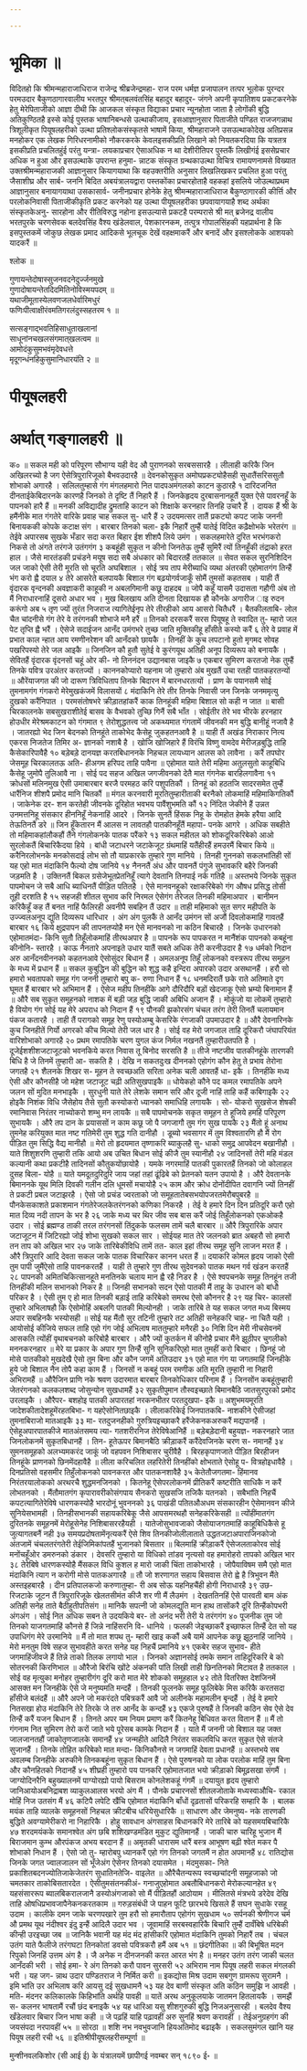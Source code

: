 ```yaml
---

---
```

# भूमिका ॥

विदितहो कि श्रीमन्महाराजाधिराज राजेन्द्र श्रीब्रजेन्द्रमहा- राज परम धर्मज्ञ प्रजापालन तत्पर भूलोक पुरन्दर परमउदार बैकुणठागारवालीय भरतपुर श्रीमत्‌बलवंतसिंह बहादुर बहादुर- जंगने अपनी कृपातिशय प्रकटकरनेके हेतु मेरेपिताजीको आज्ञा दीथी कि आजकल संस्कृत विद्याका प्रचार न्यूनहोता जाता है लोगोंकी बुद्धि अतिकुण्ठितहै इस्से कोई पुस्तक भाषानिबन्धसे उल्थाकीजाय, इसआज्ञानुसार पिताजीते पण्डित राजजगन्नाथ त्रिशूलीकृत पियूषलहरीको उल्था प्रतिश्लोकसंस्कृतसे भाषामें किया, श्रीमहाराजने उसउल्थाकोदेख अतिप्रसन्न मनहोकर एक लेखक गिरिधरनामीको नौकरकरके केवलइसकीप्रति लिखाने को नियतकरदिया कि यत्रतत्र इसकीप्रति प्रचलितहुंई परंतु यन्त्रा- लयकाप्रचार ऐसाअधिक न था देशीरीतिपर पुस्तकैं लिखीगंई इससेप्रचार अधिक न हुआ और इसउल्थाके उपरान्त हनुमा- न्नाटक संस्कृत ग्रन्थकाउल्था विचित्र रामायणनामसे विख्यात उक्तश्रीमन्महाराजकी आज्ञानुसार कियागयाथा कि वहउक्तरीति अनुसार लिखलिखकर प्रचलित हुआ परंतु जैसाशीघ्र और सार्ब- जननि बिदित अबयंत्रालयद्वारा पस्तकोंका प्रचारहोताहै वहकहां इसलिये जोउल्थाप्रथम आज्ञानुसार बनायागयाथा उसकासार्व- जनीनप्रचार होनेके हेतु श्रीमन्महाराजाधिराज बैकुण्ठागारकी कीर्त्ति और परलोकनिवासी पिताजीकीकृति प्रकट करनेको यह उल्था पीयूषलहरीका छपवायागयाहै शब्द अर्थका संस्कृतकेअनु- सारहोना और रीतिविरुद्ध नहोना इसउल्यासे प्रकटहै परम्परासे श्री मत् ब्रजेनद्र वालीय भरतपुरके चरणसेवक बलदेवसिंह वैश्य खंडेलवाल, पेशकारनकम, तत्पुत्र गोपालसिंहकी यहप्रार्थना है  कि इसपुस्तकमें जोकुछ लेखक प्रमाद आदिकसे भूलचूक देखें वहक्षमाकरैं और बनादें और इसश्लोकके आशयको यादकरैं ॥

 श्लोक ॥

गुणायन्तेदोषास्सुजनवदनेदुर्ज्जनमुखे  
गुणादोषायन्तेतदिदमितिनोविस्मयपदम् ॥  
यथाजीमूतास्येलवणजलधेर्वारिमधुरं  
फणिःपीत्वाक्षीरंवमतिगरलंदुस्सहतरम १ ॥  


सत्सङ्गाद्भवतिहिसाधुताखलानां  
साधूनांनचखलसंगमात्‌खलत्वम ॥  
आमोदंकुसुमभवंमृदेवधत्ते  
मृदूगन्धंनहिकुसुमानिधारयंति २ ॥  


# पीयूषलहरी

# अर्थात् गङ्गालहरी ॥
क० ॥ सकल मही को परिपूरण सौभाग्य यही वेद औ पुराणनको सरबससारहै । लीलाही करिकै जिन अखिलरच्यो है जग ऐसेत्रिपुरारिजूको बैभवउदारहै ॥ देवनकोसुकृत अमोघप्रकट्योहैसही सुधातैंसरिससुतौ शोभाको अगारहै । सलिलतुम्हासे गंग मंगलहमारो नित पादपअमंगलको काटन कुठारहै १ दारिदजनित दीनताईकेबिदारनके कारणहै जिनको ते दृष्टि तैं निहारै हैं । जिनकेहृदय दुरबासनानहूतैं युक्त ऐसे पावरनहूँ के पापनको हारै हैं ॥ मनकी अविद्यादीह द्रुमताहि काटन को शिक्षाके करनहार तिनहि उचारै हैं । दायक हैं श्री के हमैंनीके मात गंगतेरे वारिके प्रवाह चाह सकल सु- धारै हैं २ उदयमत्सर तातैं प्रकट्यो कपट जाके जननी बिनायककी कोपके कटाक्ष संग । बारबार तिनको चला- इकै निहारैं तुम्हैं यातेई विदित कढ़ैक्षोभके भरेतरंग ॥ तेईवे अपारसब सुखके भँडार सदा करत बिहार ईश  शीशपै लिये उमंग । सकलहमारेते दुरित भरभंगकरो निकसे तो अंगते तरंगजे उतंगगंग ३ कबहूंही सुकृत न कीनो जिनतेऊ तुम्हैं सुमिरैं त्यों तिनहूँकी तंद्राको हरत हाल । जैसे मारतंडकी प्रचंडने मयूष सदा सबै अंधकार को बिदारतहैं ततकाल ॥ सेवत सकल सुरनिशिदिन जल जाको ऐसी तेरी मूरति सो चूरति अघबिशाल । सोई त्रय ताप मेरीब्याधि व्यथा अंतरकी एहोमातगंग तिन्हैं भंग करो ह्वै दयाल ४ तेरे आसरेते बलपायकै बिशाल गंग बढ़योगर्वजाकूँ सोमैं तुमसों कहतसब । याही तैं वृंदारक वृन्दनकी अवज्ञाकरी काहूकी न अबलगिमानी कछू दाहदब ॥ जोपै कहूँ यासमै उदासता गहौगी अंब तो मैं निराधारनाहिं दूसरो अधार भव । मुख बिलखाय अति दीनता दिखायक हौ कौनके अगारीज ाइ रुदन करूंगो अब ५ तृण ज्यों तुरंत निजराज त्यागितेईनृप तेरे तीरहीको आय आसरो चितैधरैं । बैतकीलताबि- लोल चैत चांदनीसे गंग तेरे वे तरंगनकी शोभाजे मनै हरैं ॥ तिनको दरसकरैं सरस पियूषहू ते स्वादित तु- म्हारो जल पेट तृप्ति ह्वै भरैं । ऐसेजे सदाईजन आनँद उमंगभरे तुच्छ जाति मुक्तिकीहू हाँसीते कस्यो करैं ६ तेरे वे प्रवाह में प्रभात काल न्हात आय रमणीनरेशन की आनँदको छायकै । तिनहीं के कुच लपटानो हुतो मृगमद सोवह पखरिपस्यो तेरे जल आइकै ॥ जिनजिन कौ हुतौ सुतेई वे कुरंगयूथ अतिही अनूप दिव्यरूप को बनायकै । सेवितहैं वृंदारक वृंदनसों चहूं ओर की- नो तिननंदन उद्यानबास जाइकै ७ एकबार सुमिरण  करतजो नेक तुम्हैं तिनके पवित्र उरअंतर करतज्यों । काननकोप्यारो यहनाम जो तुम्हारो अंब मुखतैं उचा रतही पातकहरतन्यों ॥ औरेंयाजगत की जो दारूण त्रिविधिताप तिनके बिदारन में बारनधरतत्यों । प्राण के पयानसमै सोई तुमनामगंग गंगकरो मेरेमुखकंजमें विलासयों ८ मंदाकिनि तेरे तीर तिनके निवासी जन जिनके जनममृत्यु दुखको करैंनिपात । परमसंतोषभरे क्रीड़ातहांकरैं काक तिनहूंकी महिमा बिशाल सो कही न जात ॥ बासी चिरकालनके सबसुखराशीतेई बासव के वैभवको तुच्छि गिनैं सबै भाँत । सोईतीर तेरे भव भीरके हरनहार होउधीर मेरेश्रमकाटन को गंगमात ९ तेरोशुद्धतत्त्व जो अकथ्यमात गंगतामें जीवनकी मन बुद्धि बानीहूं नजावै है । जातरह्यो भेद जिन बेदनको तिनहूंते ताकोभेद कैसेहू जुकहतनआवै है ॥ याही तैं अखंड निराकार नित्य एकरस निजतेज तिमिर अ- ज्ञानको नशाबै है । खोजि खोजिहारे हैं विरंचि विष्णु वामदेव मेरीजड़बुद्धि ताहि कैसेकारिपावैहै १० बड़ेबड़े दानयज्ञ करतबिधाननके निहचल लायध्यान आलस को लावैना । करैं तपघोर जेसमूह चिरकालतऊ अति- हीअगम हरिपद ताहि पावैना ॥ एहोमात याते तेरी महिमा अतुलसुतो काहूबिधि कैसेहू जुमोपै तुलिआवै ना । सोई पद सहज अखिल जगजीवनको देतै मात गंगनेक बारहिलगावैना ११ क्रोधसों मलिनमुख ऐसी उमाबारबार बरजै परमहठ करि पशुपतिकौं । तिनहूं को हठतजि सादरसमेत तुम्हैं धारैंनिज शीशपै प्रमोद  मानि चितकौं ॥ मंगल करनवारी मूरतितुम्हारीताकी बरनैको लोकमाहिं महिमाकिगतिकौं । जाकेनेक दर- शन करतेही जीवनके दूरिहोत भवभय पावैंशुभमति कौं १२ निंदित जेकीने हैं उन्नत उनमत्तनिहू संसकार हीननिहूँ नेकनाहिं आदरे । जिनके सुनतैं हिंसक निहू के रोमहोत हेमके हरैया आदि तेऊतिनतैं डरे ॥ जिन हूँकेतारन मैं आलस न लावतहौ पातकीनहूँतैं महापा- पनके आगरे । अधिक सबहीते तो महिमाकहांलौकहौं तैंने गंगलोकनके पातक परैंकरे १३ सकल महीतल को शोकदूरिकरिबेको आओ सुरलोकतैं बिचारिकैदया हिये । बांधी जटाधरने जटाकेजूट ग्रंथमाहिं यतैंहीरहैं हमउरमैं बिचार किये ॥ करैनिरलोभनके मनकोसदाई लोभ सो तौ याप्रकारके तुम्हारे गुण मानिये । तिनही गुननको सकलभांतिही सों यह एहो मात मंदाकिनि फैल्यो दोष जानिये १४ नैननतैं अंध और पावनतैं पंगुजे सुभावकरि बहैरे जिनकी जड़मति है । उक्तिनतैं बिकल ग्रसेजेभूतप्रेतनिहूँ त्यागे देवतानि तिनपाई नर्क गतिहै ॥ अस्तभये जिनके सुकृत पापमोचन जे सबै आधि ब्याधिनतैं पीड़ित पतितहै । ऐसे मानवनहूको रक्षाकरिबेको गंग औषध प्रसिद्ध तोसी तूही दरशति है १५ सहजही शीतल सुभाव करि निरमल ऐसेगंग तेरेजल तिनकी महिमाअपार । बानीमन करिकैहूँ कह तैं बनत नाहिं फैलिरही अवनीपै सबहिन तैं उदार ॥ ताही महिमाको सुत सगर महीपति के उज्ज्वलअनूप द्युति दिव्यरूप धारिधार । अंग अंग पुलकैं ते आनँद  उमंगन सों अजौं दिवलोकमाहिं गावतहैं बारबार १६ किये क्षुद्रपापन की तापनतप्योहै मन ऐसे मानवनको ना कठिन बिचारहै । जिनके उधारनको एहोमातमंदा- किनि सुतौ तिहूँलोकमाहिं तीरथअपार है ॥ पापनके रूप पापकरत न मानैंशंक पापनको कबहूंना कीनोनि- स्तारहै । काऊ नैनतारे अपनाइते उधार यातैं सबते अधिक तेरी करनीउदार है १७ धर्मको निदान अरु आनँदनवीननको कहतनआवे ऐसोसुंदर बिधान हैं । अमलअनूप तिहूँ लोकनको वस्त्ररूप तीरथ समूहन के मध्य में प्रधान हैं ॥ सकल कुबुद्धिन की बुद्धिन को शुद्ध कहै इन्दिरा अपारको उदार असथानहैं । हरौ सो हमारो भवतापको समूह गंग जननी तुम्हारो बपु क- रुणा निधान हैं १८ धनमदिरातैं छके राते अतिमाते दृग घूमत हैं बारबार भरे अभिमान हैं । ऐसेज महीप तिनहींके आगे दौरिदौरि बड़ों खेदजाकू ऐसो भ्रम्यो बिनामान हैं ॥ औरै सब सुकृत समूहनको नाशक में बड़ी जड़ बुद्धि जाकी अबिधि अजान हैं । मोकूंजो या लोकमें तुम्हारो है वियोग गंग सोई यह मेरे अपराध को निदान हैं १९ पौनकी झकोरसंग चंचल तरंग तेरी तिनतैं चलायमान पंकज कतारहै । ताही तैं परागको समूह रेणु पस्योअम्बु केसरिके रंगजाकी उपमाउदार है ॥ औरै देवनारिनके कुच जिनहीतें गिर्यो अगरको कीच मिल्यो तेरी जल धार है । सोई वह मेरो जगजाल ताहि दूरिकरौ जंघापरियंत वारिशोभाको अगारहै २० प्रथम रमापतिके चरण युगल कंज निर्मल नखनतैं  तुम्हारीउतपति है । दूजेईशशीशजटाजूटको भवनकिये करत निवास तू बिनोद सरसति है ॥ तीजे नष्टजीव पातकीनहूंके तारणकी बिधि है जे तिनमें तुम्हारी आ- सकति है । देखि न सकतदुःख दीननको एहोगंग कौन हेतु ते प्रभाव तेरोना जगतहै २१ शैलनके शिखर स- मूहन ते स्वच्छअति सरिता अनेक चली आवतहैं धा- इकै । तिनहींके मध्य ऐसी और कौनसीहै जो महेश जटाजूट चढ़ी अतिसुखपाइकै ॥ धोयेकहो कौने पद कमल रमापतिके अपने जलन सों मुदित मनभाइकै । सुरधुनी याते तेरे लेशके समान सरि और दूजी नाहिं ताहि कहैं कबिगाइकै २२ होइकै निशंक विधि जैसेहोय तैसे सुतौ कस्योकरो ध्यानको समाधिहि लगायकै । सो- योकरो सुखसेज शेषकी रमानिवास निरंतर नाच्योकरो शम्भु मन लायकै ॥ सबै पापमोचनके सकृत समूहन ते हूजिये हमहिं परिपूरण सुभायकै । औरै तप दान के प्रयाससों न काम कछू जो पै जगजागौ तुम गंग सुख पायकै २३ मैंतो हूं अनाथ तुमनेह करियुक्त मात नष्ट गतिमेरी तुम शुद्ध गति दानीहौ । डूब्यो भवसागर में तुम विश्वतारणि हौ मैं रोग पीड़ित तुम सिद्धि वैद्य मानीहौ ॥ मेरो तो हृदयमात तृष्णाकरि ब्याकुलहै सु- धाको समुद्र आपवेदन बखानीहौ । याते शिशुशरणि तुम्हारी तकि आयो अब उचित बिधान सोई कीजै तुम स्यानीहौ २४ जादिनसों तेरी महि मंडल कल्यानी कथा प्रकटीहै तादिनसों कौतुकयोंछायोहै । यमके नगरमाहिं पातकी पुकारतहैं तिनको जो कोलाहल दुसह बिला-  योहै ॥ याते यमदूतदुरिदुरि जाय जहां तहां ढूंढिबे को प्रेतनको यतन उपायो है । औरै देवतानके बिमाननके यूथ मिलि दिवकी गलीन दलि धूमसों मचायोहै २५ काम और क्रोध दोनोंदीपित दवागनि ज्यों तिनहीं ते प्रकटी प्रबल जटाझरहै । ऐसो जो प्रचंड ज्वरताको जो समूहतातेबसभयोपजरतमेरौबपुबरहै ॥ पौनकेसकाशते प्रकाशमान गंगतेरेजलकेतरंगनको कणिका निकरहै । तेई वे हमारे दिन दिन प्रतिदूरि करौ एहो मात दिव्य नदी तापन के भर है २६ जाके मध्य चर थिर जीव सब बास करैं जोई तिहुँलोकनको एकओकहै उदार । सोई ब्रह्मण्ड ताकी तरल तरंगनसों तिंदुकके फलसम तामें चलै बारबार ॥ औरै त्रिपुरारिके अपार जटाजूटन में जिटिरह्यो जोई शोभा सुखको सकल सार । सोईयह मात तेरे जलनको ब्रात अबहरौ सो हमारौ तन ताप को अखिल भार २७ जाके तारिबेकीविधि तामें तत- काल इहां तीरथ समूह सुनि लाजन मरत हैं । औरै त्रिपुरारि आदि देवता सकल जाके पातक विचारिकर कानन धरत हैं ॥ दयाकरि कोमल हृदय जाको ऐसी तुम पापी जुमैंऐसो ताहि पावनकरतहैं । याही ते तुम्हारे गुण तीरथ सुदेवनको पातक मथन गर्व खंडन करतहैं २८ पापनकी अमितचिकित्सानहूते मनतिनके चलाय मान ह्वै रहै निडर है । ऐसे श्वपचनके समूह तिनहूंन तजी तिनहींकी मलिन सभानको निकर है ॥ जिनही सभानको सदन ऐसो पातकी मैं ताहू के उधारन को बांधौ परिकर है । ऐसी तुम ए हो मात तिनकी बड़ाई  ताहि करिबेको समरथ ऐसो कौननर है २९ यह चिर- कालसों तुम्हारे अभिलाषहौ कि ऐसोमोहिं अबलगि पातकी मिल्योनही । जाके तारिबे ते यह सकल जगत मध्य बिस्मय अपार सबहिनकै भस्योसही ॥ सोई यह मैंतौ सुर तटिनी तुम्हारे तट अतिही सनेहकरि चाह- ना चितै यही । आयोसोई कीजिये सफल ताहि एहो गंग जोई अभिलाष माततुम्हारे मनैरही ३० निशि दिन मेरी नीचसेवनमें आसकति त्योंहीं वृथाबचनको करिबोहै बारबार । औरै ज्यों कुतर्कन में कीनोहै प्रचार मैंने झूठीपर चुगलीको मननकरनहार ॥ मेरे या प्रकार के अपार गुण तिन्हैं सुनि सुनिकरिएहो मात तुमहीं करो बिचार । छिनहूं जो मोसे पातकीको मुखदेखै ऐसो तुम बिना और कौन जगमें अतिउदार ३१ एहो मात गंग या जगतमाहिं जिनहीके हुये जो बिशाल नैन तोपै कहा काम हैं । जिनसों न कबहूं परम रमणीक अति मूरति तुम्हारी ना निहारी अभिरामहैं ॥ औरैजिन प्राणि नके श्रवण उदारमात बारबार तिनकोधिकार परिनाम हैं । जिनसोंन कबहूंतुम्हारी जेतरंगनको कलकलशब्द जोसुन्योन सुखधामहैं ३२ सुकृतीपुमान तौस्वइच्छाते बिमानबैठि जातसुरपुरको प्रमोद उरलाइकै । औरैपर- बशहोइ पातकी अपारतहां नरकनभीतर परतदुखपा- इकै ॥ अशुभमयमूरति जादेशकीतादेशहूमेंरहतबिभा- ग यहऐसोनितछाइकै । लीलाकरिकेई जिनपातकबि- नाशकीने ऐसीजहां तुमनाबिराजो मातआइकै ३३ मा- रतदुजनहीको गुरुत्रियइच्छाकरै हरैंजेकनकअरुकरैं  मद्यपानहैं । ऐसेहूअपारपातकीजे मातअंतसमय त्या- गतशरीरनिज तेरेविषेआनिहैं ॥ बड़ेबड़ेदानी बहुयज्ञ- नकरनहारे जात जिनलोकनमें सुकृतबिधानहैं । तिन- हूतेऊपर बिमानबैठि क्रीड़ाकरैं करैंदेवजिनके चरण स- नमानहैं ३४ सुमनसमूहको अलभ्यमकरंद जाकूं जो वहपवन निशिबासर चुरीवैहै । बिरहकृपाणजाते पीड़ित बिरहीजन तिनहूंके प्राणनको छिनमेंदहावैहै ॥ लीला करिचलित लहरितेरी तिनहींको क्षोभताते ऐसोहू प- वित्रहोइधावैहै । दिनप्रतिसो वहसमीर तिहुँलोकनको पावनकरत और पातकनशावैहै ३५ केतेतौजगतमा- हिंमानव निरंतरयालोकको अरथरचै शुद्धमनजिनको । कितनेहू ऐसेपरलोकनमें प्रीतिकरैं कष्टरीति साधिकै न करैं लोभतनको । मैंतौमातगंग कृपारावरीकोसंगपाय सैनकरो सुखसजि तजिकै यतनको । सबैभांति निहचैं कपटत्यागितेरेविषे धारणकस्योहै भारदोनूं भुवननको ३६ पाखंडी पतितऔअधम संसकारहीन ऐसेमानवन कीजे सुनियेसभामही । तिनहीसभानकी सहायकरिबेकू जैसे आपसमरथहौ सनेहकरिकेसही ॥ त्योंहींमातगंग दुरितनके समूहनमें मेरोहूसेनेह निशिबासररहैयही । यातेजोसुभावजाको जैसोयाजगतमाहिं काहूबिधिकैसे हू जुत्यागतबनैं नही ३७ समयप्रदोषतामेंनृत्यकरैं ऐसे शिव तिनकीजोलीलाताते उद्धतजटाअपाराजिनकोजो अंतजामें चंचलतरंगतेरी तेईजिमिकांपतहैं भुजानको बिसतार ॥ बिलमाहिं क्रीड़ाकरैं ऐसेजलताकोरव सोई मनोंचहूँओर डमरुनको डंकार । देवसरि तुम्हारो या  विधिको तांडव नृत्यसो वह हमारोहरो तापको अखिल भार ३८ तेरेबिषे धारणकस्योहै मैंसकल विधि कुशल ह मारो जाकी चिंता ताकोभारहै । जोपैयाविषम समै एहो मात मंदाकिनि त्याग न करोगी मोसे पातकअगारहै ॥ तौ जो शरणागत सहाय बिसवास तेरो ह्वे है त्रिभुवन मैंते अस्तइहबारहै । दीन प्रतिपालकजो करुणातुम्हा- री अब सोऊ यहनिहचैंही होगी निराधारहै ३९ उछ- रिजटाके जूटन तैं त्रिपुरारिजूके खेलतसीमंत कीजै शर णी मैं लैउमंग । देखततिनहिं ऐसे पारवती बाम अंक अतिही सनेह ताते बैठीहुतीपतिसंग ॥ मानिकै सपत्नी जो कोमलद्युति मान हाथ तासोंकरै दूरि तिन्हैंकोपभरी अंगअंग । सोई नित अधिक सबन ते उदयकिये बर- तो अनंद भरी तेरी ये तरंगगंग ४० पूजनीक तुम जो तिनको याजगतमाहिं कौनसे हैं जिन्ने नाहिंसरनि वि- धानिये । फलकी जेइच्छाकरैं इच्छाफल तिन्हैं देत सो यह उपाधिगंग मेरे उरमानिये ॥ मैं तो मात शपथ तु- म्हारी खाइ ककौं अबै यामें आपनेक कछू झूठनाहिं जानिये । मेरो मनतुम विषे सहज सुभावहीते करत सनेह यह निहचैं प्रमानिये ४१ एकबेर सहज सुभाव- हीते जगमाहिंजीवजे हैं तिन्ने ताको तिलक लगायो भाल । जिनको अज्ञानसोई तमके समान ताहिदूरिकरि बे को सोतरनकी किरणिभाल ॥ औरैजो बिरंचि खोंटे अंकनकी पांति लिखी ताही छिनतिनको मिटावत है ततकाल । सोई वह मृत्युका मनोहर तुम्हारीगंग दूरि करो मात मेरे शोकको समूहहाल ४२ तोते वितरिक्त  देशजिनमें आसक्त मन जिनहीके ऐसे जे मनुष्यमति मन्दहैं । तिनकी फूलनके समूह फूलिबेके मिस करिकै करतसदा हाँसीजे बलंदहैं ॥ औरै अपने जो मकरंदते पबित्रकरैं आवै जो अलीनके महामलीन बृन्दहैं । तेई वे हमारे नितसखा होउ मंदाकिनि तेरे तिरके जे तरु आनँद के कन्दहैं ४३ एकजे पुरुषहैं ते जिनकी कठिन सेव ऐसे देव तिन्हैं करैं यजन बिधान हैं । तिनते अपर यम नियम प्रमाण करैं कितनेहू बिधिवत करत वितान हैं ॥ मैं तो गंगनाम नित सुमिरण तेरो करों जाते भये पूरेसब कामके निदान हैं । याते मैं जननी जो बिशाल यह जक्त जालजानतहौं जाकोतृणजालके समानहैं ४४ जन्महीते आदिलै निरंतर सकलविधि करत सुकृत ऐसे संतजे सुजानहैं । तिनके तोहित करिबेको मात मन्दा- किनिकौनसे न जगमाहिं देवता प्रधानहैं ॥ अस्तभये सब अवलम्ब जिनहीके अरुकीने तिनकबहूंना सुकृत बिधान हैं । ऐसे पुरुषनको या लोक परलोक माहिं तुम बिना और कौनहितको निदानहैं ४५ शीघ्रही तुम्हारो पय पानकरि एहोमातजात भयो क्रीड़ाको बिमूढ़सखा संगमैं । जाग्योदिनरैनि बहुख्यालनमें पाग्योरह्यो पायो बिसराम कोनलेशकहूं गंगमैं ॥ दयायुत हृदय तुम्हारो जानिआयोअबनिद्राबश व्याकुलआलस भरयो अंग मैं । पौनके प्रचारनसों शीतलजोताके मध्यस्वाऔचि- रकाल मोहिं निज उतसंग मैं ४६ कटिपै लपेटि खैंचि एहोमात मंदाकिनि बाँधों दृढ़तासों परिकरहि सम्हारि कै । बालक मयंक ताहि व्यालके समूहनसों निहचल  क्रीटबीच धरियेसुधारिकै ॥ साधारण और जेमनुष्य- नके तारणकी बुद्धिते अवग्यामेरीकरो ना निहारिकै । होहु सावधान अंगसाहस बिधानकरि मेरे तारिबे को यहसमयबिचारिकै ४७ शरदमयंकके समानश्वेत अंग छबि शशिखण्डमंडित मुकुट द्युतिमानहैं । जाकी चारु चारिहू भुजान मैं बिराजमान कुम्भ औरपंकज अभय बरदान हैं ॥ अमृतकी धारासम धारैं बस्त्र आभूषण बढ़ी श्वेत मकर पै शोभाको निधान हैं । ऐसो जो तु- म्हारोबपु ध्यानकरैं एहो गंग तिनको जगतमैं न होत अपमानहैं ४८ रातिद्योस जिनके जगत ज्वालजालन सों भूँजेअंग ऐसेनर तिनको दयासमेत । मंदमुसका- निते प्रकाशितबदनज्योतिजाकेजेतरंग सुधातिनतेजि- वाइलेत ॥ औरैचैतन्यरूप स्वच्छचांदनी समूहजाको जो चमतकार ताकोबिसतारदेत । ऐसीतुमसंतनकीअं- गनाजुएहोमात अबतौबिधानकरो मेरोकल्यानहेत ४९ यहसंसाररूप ब्यालबिकरालजानै डस्योअंगजाको सो मैं पीड़ितहौं आठोयाम । मीलितसे मंत्रभये डरेदेव देखि ताहि ओषधिप्रभावजापैनेकनकरतकाम ॥ गरुड़संबंधी जे पाहन फूटि छारभये खिसले हैं सघन सुधाके रसहू उदाम । कालीके दमन जाके चरणपखारे तुम हरौ सो हमारौताप एहोगंग सुखधाम ५० सर्पनकी श्रेणीगज चर्म औ प्रमथ यूथ नंदीश्वर इंदु इन्हैं आदिलै उदार भव । जूवामाहिं सरबस्वहारिकै बिचारि तुम्हैं दावँबिषे धरिबेकी कीन्ही उरइच्छा जब ॥ जानिकै भवानी यह मंद मंद हांसीकरि एहोमात मंदाकिनि तुमको निहारैं  तब । चंचल उतंग याते फैलीजे तरंगघटा तिनकोतां डवसो पवित्रकरौ हमैं अब ५१ ॥ छंदगीतिका ॥ की बिभूषित मदन रिपुको जिनहिं उत्तम अंग है । जै अनेक न दीनजनकी करत आरत भंग है ॥ मनहर उतंग तरंग जाकी चलत आनँदकी भरी । सोई हमा- रे अंग तिनको करौ पावन सुरसरी ५२ अभिराम नाम पियूष लहरी सकल मंगलकी भरी । यह जग- न्नाथ उदार पण्डितराज ने निर्मित करी ॥ इकद्योस मिश्र उदाम सबगुण ग्रामरूप सुरामनै । इमि भांति उर अभिलाष करि आयसु दई सुखधामनै ५३ यह देव बाणी संस्कृत अति कठिन समुझि न आवही । मति- मंदनर कलिकालके किहिभांति अर्थहि पावही ॥ यातें अरथ अनुकूलयाके जातमन हितलायकै । समझैं स- कलनर भाषतामैं रचौं छंद बनाइकै ५४ यह धारिआ यसु शीशगुरुकी बुद्धि निजअनुसारही । बलदेव वैश्य खँडेलवार बिचार जिन भाषा कही ॥ जे पढ़हिं याहि पढ़ावहीं अरु सुनहिं श्रवण करावहीं । तेईअनुग्रहगंग की जयसंपदा नरपावहीं ५५ ॥ सोरठा ॥ शशि नभ नवभुवजानि हियअतिमोद बढाइकै । सकलसुमंगल खानि यह पियूष लहरी रची ५६ ॥
इतिश्रीपीयूषलहरीसम्पूर्णा ॥

मुन्शीनवलकिशोर (सी आई ई) के यंत्रालयमें छापीगई नवम्बर सन् १८९० ई॰ ॥